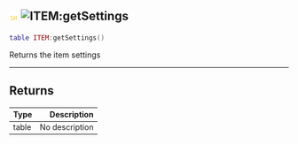 ## ![shared](../../.gitbook/assets/shared.png) ![ITEM](./readme/item "mention"):getSettings

```lua
table ITEM:getSettings()
```

Returns the item settings

------
## Returns

| Type   | Description |
| ------ | ----------: |
| table | No description |

